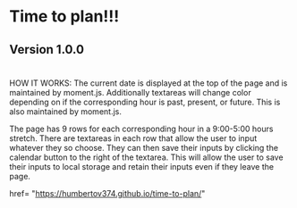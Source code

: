 # Time to plan!!!
## Version 1.0.0
#



HOW IT WORKS: The current date is displayed at the top of the page and is maintained by moment.js. Additionally textareas will change color depending on if the corresponding hour is past, present, or future. This is also maintained by moment.js.



The page has 9 rows for each corresponding hour in a 9:00-5:00 hours stretch. There are textareas in each row that allow the user to input whatever they so choose. They can then save their inputs by clicking the calendar button to the right of the textarea. This will allow the user to save their inputs to local storage and retain their inputs even if they leave the page.


href= "https://humbertov374.github.io/time-to-plan/"